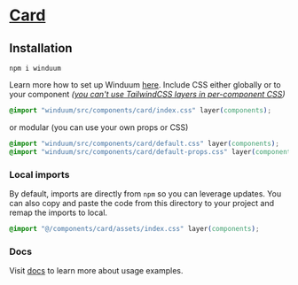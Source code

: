 # [Card](https://winduum.dev/docs/components/card.html)

## Installation
```shell
npm i winduum
```
Learn more how to set up Winduum [here](https://winduum.dev/docs/).
Include CSS either globally or to your component _([you can't use TailwindCSS layers in per-component CSS](https://tailwindcss.com/docs/adding-custom-styles#layers-and-per-component-css))_

```css
@import "winduum/src/components/card/index.css" layer(components);
```

or modular (you can use your own props or CSS)

```css
@import "winduum/src/components/card/default.css" layer(components);
@import "winduum/src/components/card/default-props.css" layer(components);
```

### Local imports
By default, imports are directly from `npm` so you can leverage updates.
You can also copy and paste the code from this directory to your project and remap the imports to local.

```css
@import "@/components/card/assets/index.css" layer(components);
```

### Docs
Visit [docs](https://winduum.dev/docs/components/card.html) to learn more about usage examples.
